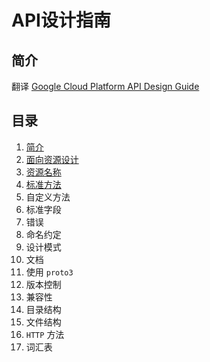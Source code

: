 # API设计指南

## 简介

翻译 [Google Cloud Platform API Design Guide](https://cloud.google.com/apis/design/)

## 目录

1. [简介](https://github.com/DeadWish/translation-api-design-guide/blob/master/src/introduction.md)
2. [面向资源设计](https://github.com/DeadWish/translation-api-design-guide/blob/master/src/resource-oriented-design.md)
3. [资源名称](https://github.com/DeadWish/translation-api-design-guide/blob/master/src/resource-names.md)
4. [标准方法](https://github.com/DeadWish/translation-api-design-guide/blob/master/src/standard-methods.md)
5. 自定义方法
6. 标准字段
7. 错误
8. 命名约定
9. 设计模式
10. 文档
11. 使用 `proto3`
12. 版本控制
13. 兼容性
14. 目录结构
15. 文件结构
16. `HTTP` 方法
17. 词汇表